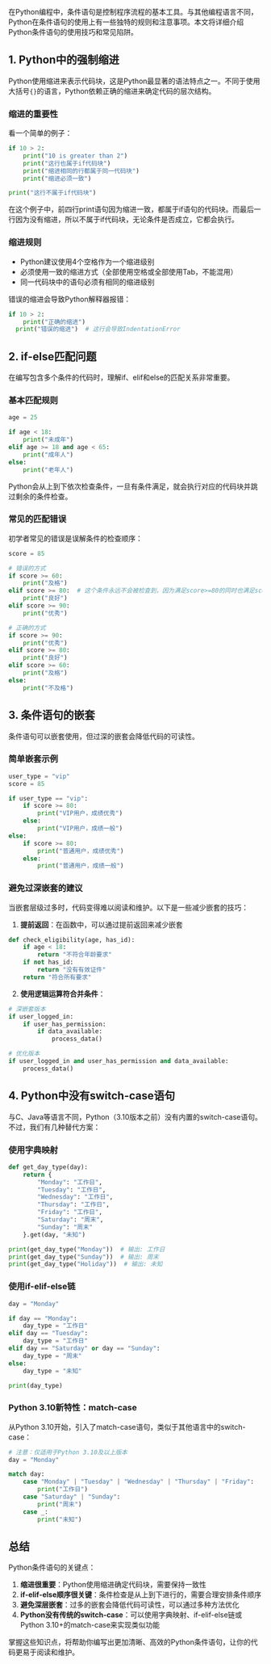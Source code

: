 在Python编程中，条件语句是控制程序流程的基本工具。与其他编程语言不同，Python在条件语句的使用上有一些独特的规则和注意事项。本文将详细介绍Python条件语句的使用技巧和常见陷阱。

## 1. Python中的强制缩进

Python使用缩进来表示代码块，这是Python最显著的语法特点之一。不同于使用大括号`{}`的语言，Python依赖正确的缩进来确定代码的层次结构。

### 缩进的重要性

看一个简单的例子：

```python
if 10 > 2:
    print("10 is greater than 2")
    print("这行也属于if代码块")
    print("缩进相同的行都属于同一代码块")
    print("缩进必须一致")

print("这行不属于if代码块")
```

在这个例子中，前四行print语句因为缩进一致，都属于if语句的代码块。而最后一行因为没有缩进，所以不属于if代码块，无论条件是否成立，它都会执行。

### 缩进规则

- Python建议使用4个空格作为一个缩进级别
- 必须使用一致的缩进方式（全部使用空格或全部使用Tab，不能混用）
- 同一代码块中的语句必须有相同的缩进级别

错误的缩进会导致Python解释器报错：

```python
if 10 > 2:
    print("正确的缩进")
  print("错误的缩进")  # 这行会导致IndentationError
```

## 2. if-else匹配问题

在编写包含多个条件的代码时，理解if、elif和else的匹配关系非常重要。

### 基本匹配规则

```python
age = 25

if age < 18:
    print("未成年")
elif age >= 18 and age < 65:
    print("成年人")
else:
    print("老年人")
```

Python会从上到下依次检查条件，一旦有条件满足，就会执行对应的代码块并跳过剩余的条件检查。

### 常见的匹配错误

初学者常见的错误是误解条件的检查顺序：

```python
score = 85

# 错误的方式
if score >= 60:
    print("及格")
elif score >= 80:  # 这个条件永远不会被检查到，因为满足score>=80的同时也满足score>=60
    print("良好")
elif score >= 90:
    print("优秀")

# 正确的方式
if score >= 90:
    print("优秀")
elif score >= 80:
    print("良好")
elif score >= 60:
    print("及格")
else:
    print("不及格")
```

## 3. 条件语句的嵌套

条件语句可以嵌套使用，但过深的嵌套会降低代码的可读性。

### 简单嵌套示例

```python
user_type = "vip"
score = 85

if user_type == "vip":
    if score >= 80:
        print("VIP用户，成绩优秀")
    else:
        print("VIP用户，成绩一般")
else:
    if score >= 80:
        print("普通用户，成绩优秀")
    else:
        print("普通用户，成绩一般")
```

### 避免过深嵌套的建议

当嵌套层级过多时，代码变得难以阅读和维护。以下是一些减少嵌套的技巧：

1. **提前返回**：在函数中，可以通过提前返回来减少嵌套

```python
def check_eligibility(age, has_id):
    if age < 18:
        return "不符合年龄要求"
    if not has_id:
        return "没有有效证件"
    return "符合所有要求"
```

2. **使用逻辑运算符合并条件**：

```python
# 深嵌套版本
if user_logged_in:
    if user_has_permission:
        if data_available:
            process_data()

# 优化版本
if user_logged_in and user_has_permission and data_available:
    process_data()
```

## 4. Python中没有switch-case语句

与C、Java等语言不同，Python（3.10版本之前）没有内置的switch-case语句。不过，我们有几种替代方案：

### 使用字典映射

```python
def get_day_type(day):
    return {
        "Monday": "工作日",
        "Tuesday": "工作日",
        "Wednesday": "工作日",
        "Thursday": "工作日",
        "Friday": "工作日",
        "Saturday": "周末",
        "Sunday": "周末"
    }.get(day, "未知")

print(get_day_type("Monday"))  # 输出: 工作日
print(get_day_type("Sunday"))  # 输出: 周末
print(get_day_type("Holiday"))  # 输出: 未知
```

### 使用if-elif-else链

```python
day = "Monday"

if day == "Monday":
    day_type = "工作日"
elif day == "Tuesday":
    day_type = "工作日"
elif day == "Saturday" or day == "Sunday":
    day_type = "周末"
else:
    day_type = "未知"

print(day_type)
```

### Python 3.10新特性：match-case

从Python 3.10开始，引入了match-case语句，类似于其他语言中的switch-case：

```python
# 注意：仅适用于Python 3.10及以上版本
day = "Monday"

match day:
    case "Monday" | "Tuesday" | "Wednesday" | "Thursday" | "Friday":
        print("工作日")
    case "Saturday" | "Sunday":
        print("周末")
    case _:
        print("未知")
```

## 总结

Python条件语句的关键点：

1. **缩进很重要**：Python使用缩进确定代码块，需要保持一致性
2. **if-elif-else顺序很关键**：条件检查是从上到下进行的，需要合理安排条件顺序
3. **避免深层嵌套**：过多的嵌套会降低代码可读性，可以通过多种方法优化
4. **Python没有传统的switch-case**：可以使用字典映射、if-elif-else链或Python 3.10+的match-case来实现类似功能

掌握这些知识点，将帮助你编写出更加清晰、高效的Python条件语句，让你的代码更易于阅读和维护。